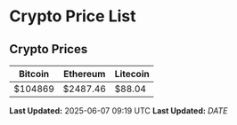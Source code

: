 # Crypto Price List

## Crypto Prices
| Bitcoin | Ethereum | Litecoin |
| ------- | -------- | -------- |
| $104869 | $2487.46 | $88.04 |
**Last Updated:** 2025-06-07 09:19 UTC
**Last Updated:** $DATE$
